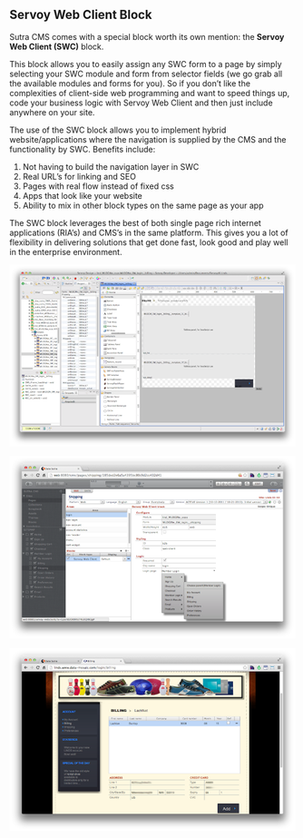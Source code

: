 ## Servoy Web Client Block


Sutra CMS comes with a special block worth its own mention: the **Servoy
Web Client (SWC)** block.

This block allows you to easily assign any SWC form to a page by simply
selecting your SWC module and form from selector fields (we go grab all
the available modules and forms for you). So if you don’t like the
complexities of client-side web programming and want to speed things up,
code your business logic with Servoy Web Client and then just include
anywhere on your site.

The use of the SWC block allows you to implement hybrid
website/applications where the navigation is supplied by the CMS and the
functionality by SWC. Benefits include:

1.  Not having to build the navigation layer in SWC
2.  Real URL’s for linking and SEO
3.  Pages with real flow instead of fixed css
4.  Apps that look like your website
5.  Ability to mix in other block types on the same page as your app

The SWC block leverages the best of both single page rich internet
applications (RIA’s) and CMS’s in the same platform. This gives you a
lot of flexibility in delivering solutions that get done fast, look good
and play well in the enterprise environment.

![](../assets/swc-block-development.png)

![](../assets/swc-block.png)

![](../assets/swc-block-web.png)